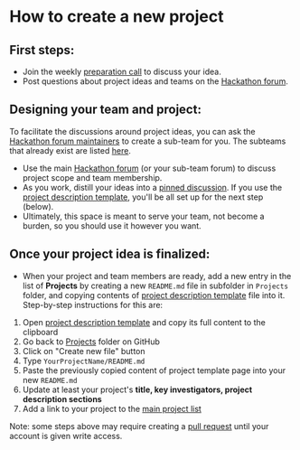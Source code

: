 # How to create a new project

## First steps:

- Join the weekly [preparation call](../README.md#preparatory-videoconferences) to discuss your idea.
- Post questions about project ideas and teams on the [Hackathon forum][forum].

## Designing your team and project:

To facilitate the discussions around project ideas, you can ask the [Hackathon forum maintainers][maintainers]  to create a sub-team for you.  The subteams that already exist are listed [here][subteams].
- Use the main [Hackathon forum][forum] (or your sub-team forum) to discuss project scope and team membership.
- As you work, distill your ideas into a [pinned discussion][pinned-discussion].  If you use the [project description template][project-description-template], you'll be all set up for the next step (below).
- Ultimately, this space is meant to serve your team, not become a burden, so you should use it however you want.

## Once your project idea is finalized:

- When your project and team members are ready, add a new entry in the list of **Projects** by creating a new `README.md` file in subfolder in `Projects` folder, and copying contents of [project description template][project-description-template] file into it. Step-by-step instructions for this are:

1. Open [project description template][project-description-template] and copy its full content to the clipboard
1. Go back to [Projects](https://github.com/NeurodataWithoutBorders/nwb_hackathons/tree/master/HCK04_2018_Seattle/Projects) folder on GitHub
1. Click on "Create new file" button
1. Type `YourProjectName/README.md`
1. Paste the previously copied content of project template page into your new `README.md`
1. Update at least your project's **title, key investigators, project description sections**
1. Add a link to your project to the [main project list](../README.md)

Note: some steps above may require creating a [pull request](https://help.github.com/articles/creating-a-pull-request/) until your account is given write access.

[pinned-discussion]: https://help.github.com/articles/pinning-a-team-discussion/
[maintainers]: https://github.com/orgs/NeurodataWithoutBorders/teams/hck04/members?utf8=%E2%9C%93&query=+role%3Amaintainer
[subteams]: https://github.com/orgs/NeurodataWithoutBorders/teams/hck04/teams
[forum]: https://github.com/orgs/NeurodataWithoutBorders/teams/hck04/discussions
[project-description-template]: https://raw.githubusercontent.com/NeurodataWithoutBorders/nwb_hackathons/master/HCK04_2018_Seattle/Projects/Template/README.md
